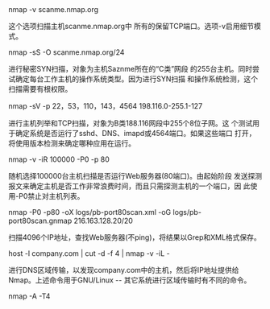 ## 
nmap -v scanme.nmap.org

这个选项扫描主机scanme.nmap.org中 所有的保留TCP端口。选项-v启用细节模式。

nmap -sS -O scanme.nmap.org/24

进行秘密SYN扫描，对象为主机Saznme所在的“C类”网段 的255台主机。同时尝试确定每台工作主机的操作系统类型。因为进行SYN扫描 和操作系统检测，这个扫描需要有根权限。

nmap -sV -p 22，53，110，143，4564 198.116.0-255.1-127

进行主机列举和TCP扫描，对象为B类188.116网段中255个8位子网。这 个测试用于确定系统是否运行了sshd、DNS、imapd或4564端口。如果这些端口 打开，将使用版本检测来确定哪种应用在运行。

nmap -v -iR 100000 -P0 -p 80

随机选择100000台主机扫描是否运行Web服务器(80端口)。由起始阶段 发送探测报文来确定主机是否工作非常浪费时间，而且只需探测主机的一个端口，因 此使用-P0禁止对主机列表。

nmap -P0 -p80 -oX logs/pb-port80scan.xml -oG logs/pb-port80scan.gnmap 216.163.128.20/20

扫描4096个IP地址，查找Web服务器(不ping)，将结果以Grep和XML格式保存。

host -l company.com | cut -d -f 4 | nmap -v -iL -

进行DNS区域传输，以发现company.com中的主机，然后将IP地址提供给 Nmap。上述命令用于GNU/Linux -- 其它系统进行区域传输时有不同的命令。


nmap -A -T4  <ip>
